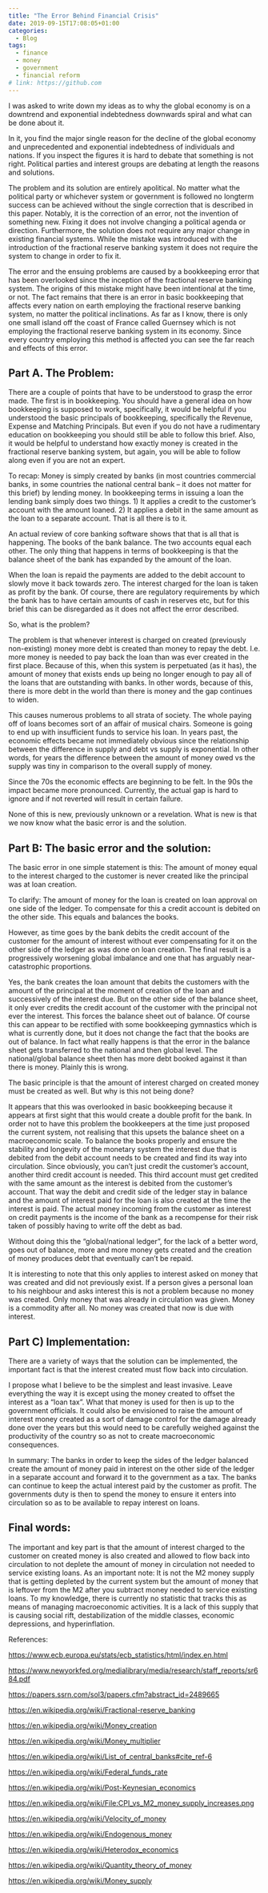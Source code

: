```yaml
---
title: "The Error Behind Financial Crisis"
date: 2019-09-15T17:08:05+01:00
categories:
  - Blog
tags:
  - finance
  - money
  - government
  - financial reform
# link: https://github.com
---
```

I was asked to write down my ideas as to why the global economy is on a downtrend and exponential indebtedness downwards spiral and what can be done about it.

In it, you find the major single reason for the decline of the global economy and unprecedented and exponential indebtedness of individuals and nations. If you inspect the figures it is hard to debate that something is not right. Political parties and interest groups are debating at length the reasons and solutions.

The problem and its solution are entirely apolitical. No matter what the political party or whichever system or government is followed no longterm success can be achieved without the single correction that is described in this paper. Notably,  it is the correction of an error, not the invention of something new. Fixing it does not involve changing a political agenda or direction. Furthermore, the solution does not require any major change in existing financial systems. While the mistake was introduced with the introduction of the fractional reserve banking system it does not require the system to change in order to fix it.

The error and the ensuing problems are caused by a bookkeeping error that has been overlooked since the inception of the fractional reserve banking system. The origins of this mistake might have been intentional at the time, or not. The fact remains that there is an error in basic bookkeeping that affects every nation on earth employing the fractional reserve banking system, no matter the political inclinations. As far as I know, there is only one small island off the coast of France called Guernsey which is not employing the fractional reserve banking system in its economy. Since every country employing this method is affected you can see the far reach and effects of this error.

## Part A. The Problem:

There are a couple of points that have to be understood to grasp the error made. The first is in bookkeeping. You should have a general idea on how bookkeeping is supposed to work, specifically, it would be helpful if you understood the basic principals of bookkeeping, specifically the Revenue, Expense and Matching Principals. But even if you do not have a rudimentary education on bookkeeping you should still be able to follow this brief. Also, it would be helpful to understand how exactly money is created in the fractional reserve banking system, but again, you will be able to follow along even if you are not an expert.

To recap: Money is simply created by banks (in most countries commercial banks, in some countries the national central bank – it does not matter for this brief) by lending money. In bookkeeping terms in issuing a loan the lending bank simply does two things. 1) It applies a credit to the customer’s account with the amount loaned. 2) It applies a debit in the same amount as the loan to a separate account. That is all there is to it.

An actual review of core banking software shows that that is all that is happening. The books of the bank balance. The two accounts equal each other. The only thing that happens in terms of bookkeeping is that the balance sheet of the bank has expanded by the amount of the loan.

When the loan is repaid the payments are added to the debit account to slowly move it back towards zero. The interest charged for the loan is taken as profit by the bank. Of course, there are regulatory requirements by which the bank has to have certain amounts of cash in reserves etc, but for this brief this can be disregarded as it does not affect the error described.

So, what is the problem? 

The problem is that whenever interest is charged on created (previously non-existing) money more debt is created than money to repay the debt. I.e. more money is needed to pay back the loan than was ever created in the first place. Because of this, when this system is perpetuated (as it has), the amount of money that exists ends up being no longer enough to pay all of the loans that are outstanding with banks. In other words, because of this, there is more debt in the world than there is money and the gap continues to widen.

This causes numerous problems to all strata of society. The whole paying off of loans becomes sort of an affair of musical chairs. Someone is going to end up with insufficient funds to service his loan. In years past, the economic effects became not immediately obvious since the relationship between the difference in supply and debt vs supply is exponential. In other words, for years the difference between the amount of money owed vs the supply was tiny in comparison to the overall supply of money.

Since the 70s the economic effects are beginning to be felt. In the 90s the impact became more pronounced. Currently, the actual gap is hard to ignore and if not reverted will result in certain failure.

None of this is new, previously unknown or a revelation. What is new is that we now know what the basic error is and the solution.

## Part B: The basic error and the solution:

The basic error in one simple statement is this: The amount of money equal to the interest charged to the customer is never created like the principal was at loan creation.

To clarify: The amount of money for the loan is created on loan approval on one side of the ledger. To compensate for this a credit account is debited on the other side. This equals and balances the books.

However, as time goes by the bank debits the credit account of the customer for the amount of interest without ever compensating for it on the other side of the ledger as was done on loan creation. The final result is a progressively worsening global imbalance and one that has arguably near-catastrophic proportions. 

Yes, the bank creates the loan amount that debits the customers with the amount of the principal at the moment of creation of the loan and successively of the interest due. But on the other side of the balance sheet, it only ever credits the credit account of the customer with the principal not ever the interest. This forces the balance sheet out of balance. Of course this can appear to be rectified with some bookkeeping gymnastics which is what is currently done, but it does not change the fact that the books are out of balance. In fact what really happens is that the error in the balance sheet gets transferred to the national and then global level. The national/global balance sheet then has more debt booked against it than there is money. Plainly this is wrong.

The basic principle is that the amount of interest charged on created money must be created as well. But why is this not being done?

It appears that this was overlooked in basic bookkeeping because it appears at first sight that this would create a double profit for the bank. In order not to have this problem the bookkeepers at the time just proposed the current system, not realising that this upsets the balance sheet on a macroeconomic scale. To balance the books properly and ensure the stability and longevity of the monetary system the interest due that is debited from the debit account needs to be created and find its way into circulation. Since obviously, you can’t just credit the customer’s account, another third credit account is needed. This third account must get credited with the same amount as the interest is debited from the customer’s account. That way the debit and credit side of the ledger stay in balance and the amount of interest paid for the loan is also created at the time the interest is paid. The actual money incoming from the customer as interest on credit payments is the income of the bank as a recompense for their risk taken of possibly having to write off the debt as bad.

Without doing this the “global/national ledger”, for the lack of a better word, goes out of balance, more and more money gets created and the creation of money produces debt that eventually can’t be repaid.

It is interesting to note that this only applies to interest asked on money that was created and did not previously exist. If a person gives a personal loan to his neighbour and asks interest this is not a problem because no money was created. Only money that was already in circulation was given. Money is a commodity after all. No money was created that now is due with interest. 

## Part C) Implementation:

There are a variety of ways that the solution can be implemented, the important fact is that the interest created must flow back into circulation.

I propose what I believe to be the simplest and least invasive. Leave everything the way it is except using the money created to offset the interest as a “loan tax”.  What that money is used for then is up to the government officials. It could also be envisioned to raise the amount of interest money created as a sort of damage control for the damage already done over the years but this would need to be carefully weighed against the productivity of the country so as not to create macroeconomic consequences.

In summary: The banks in order to keep the sides of the ledger balanced create the amount of money paid in interest on the other side of the ledger in a separate account and forward it to the government as a tax. The banks can continue to keep the actual interest paid by the customer as profit. The governments duty is then to spend the money to ensure it enters into circulation so as to be available to repay interest on loans.

## Final words:

The important and key part is that the amount of interest charged to the customer on created money is also created and allowed to flow back into circulation to not deplete the amount of money in circulation not needed to service existing loans. As an important note: It is not the M2 money supply that is getting depleted by the current system but the amount of money that is leftover from the M2 after you subtract money needed to service existing loans. To my knowledge, there is currently no statistic that tracks this as means of managing macroeconomic activities. It is a lack of this supply that is causing social rift, destabilization of the middle classes, economic depressions, and hyperinflation.

References:

https://www.ecb.europa.eu/stats/ecb_statistics/html/index.en.html

https://www.newyorkfed.org/medialibrary/media/research/staff_reports/sr684.pdf

https://papers.ssrn.com/sol3/papers.cfm?abstract_id=2489665

https://en.wikipedia.org/wiki/Fractional-reserve_banking

https://en.wikipedia.org/wiki/Money_creation

https://en.wikipedia.org/wiki/Money_multiplier

https://en.wikipedia.org/wiki/List_of_central_banks#cite_ref-6

https://en.wikipedia.org/wiki/Federal_funds_rate

https://en.wikipedia.org/wiki/Post-Keynesian_economics

https://en.wikipedia.org/wiki/File:CPI_vs_M2_money_supply_increases.png

https://en.wikipedia.org/wiki/Velocity_of_money

https://en.wikipedia.org/wiki/Endogenous_money

https://en.wikipedia.org/wiki/Heterodox_economics

https://en.wikipedia.org/wiki/Quantity_theory_of_money

https://en.wikipedia.org/wiki/Money_supply
